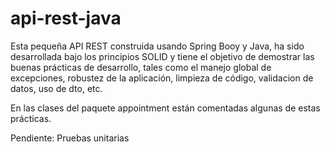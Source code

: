 # api-rest-java
Esta pequeña API REST construida usando Spring Booy y Java, ha sido desarrollada bajo los principios SOLID y tiene el objetivo de demostrar las buenas prácticas de desarrollo, tales como el manejo global de excepciones, robustez de la aplicación, limpieza de código, validacion de datos, uso de dto,  etc.

En las clases del paquete appointment están comentadas algunas de estas prácticas.

Pendiente: Pruebas unitarias
